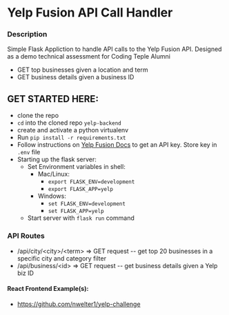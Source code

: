 # Yelp Fusion API Call Handler

### Description
Simple Flask Appliction to handle API calls to the Yelp Fusion API. Designed as a demo technical assessment for Coding Teple Alumni
- GET top businesses given a location and term
- GET business details given a business ID

## GET STARTED HERE:
- clone the repo
- `cd` into the cloned repo `yelp-backend`
- create and activate a python virtualenv
- Run `pip install -r requirements.txt`
- Follow instructions on [Yelp Fusion Docs](https://www.yelp.com/developers/documentation/v3/get_started) to get an API key. Store key in `.env` file
- Starting up the flask server:
  - Set Environment variables in shell:
    - Mac/Linux:
      - `export FLASK_ENV=development`
      - `export FLASK_APP=yelp`
    - Windows:
      - `set FLASK_ENV=development`
      - `set FLASK_APP=yelp`
  - Start server with `flask run` command


### API Routes
- /api/city/\<city\>/\<term\> => GET request -- get top 20 businesses in a specific city and category filter
- /api/business/\<id\> => GET request -- get business details given a Yelp biz ID

#### React Frontend Example(s):
- https://github.com/nwelter1/yelp-challenge